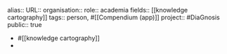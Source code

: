 alias::
URL::
organisation::
role:: academia
fields:: [[knowledge cartography]] 
tags:: person, #[[Compendium (app)]] 
project:: #DiaGnosis 
public:: true

- #[[knowledge cartography]]
-